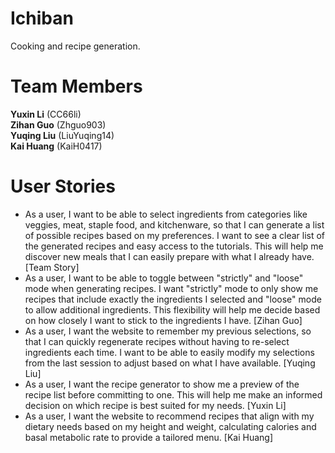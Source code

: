 # Ichiban
Cooking and recipe generation.

# Team Members
**Yuxin Li** (CC66li)  
**Zihan Guo** (Zhguo903)  
**Yuqing Liu** (LiuYuqing14)  
**Kai Huang** (KaiH0417)

# User Stories
- As a user, I want to be able to select ingredients from categories like veggies, meat, staple
food, and kitchenware, so that I can generate a list of possible recipes based on my
preferences. I want to see a clear list of the generated recipes and easy access to the tutorials.
This will help me discover new meals that I can easily prepare with what I already have.
[Team Story]
- As a user, I want to be able to toggle between "strictly" and "loose" mode when generating
recipes. I want "strictly" mode to only show me recipes that include exactly the ingredients I
selected and "loose" mode to allow additional ingredients. This flexibility will help me
decide based on how closely I want to stick to the ingredients I have. [Zihan Guo]
- As a user, I want the website to remember my previous selections, so that I can quickly
regenerate recipes without having to re-select ingredients each time. I want to be able to
easily modify my selections from the last session to adjust based on what I have available.
[Yuqing Liu]
- As a user, I want the recipe generator to show me a preview of the recipe list before
committing to one. This will help me make an informed decision on which recipe is best
suited for my needs. [Yuxin Li]
- As a user, I want the website to recommend recipes that align with my dietary needs based on
my height and weight, calculating calories and basal metabolic rate to provide a tailored
menu. [Kai Huang]
